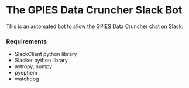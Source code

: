 # The GPIES Data Cruncher Slack Bot

This is an automated bot to allow the GPIES Data Cruncher chat on Slack.

### Requirements
  * SlackClient python library
  * Slacker python library
  * astropy, numpy
  * pyephem
  * watchdog
